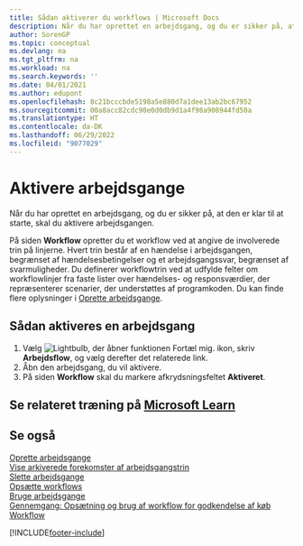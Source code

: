 ```yaml
---
title: Sådan aktiverer du workflows | Microsoft Docs
description: Når du har oprettet en arbejdsgang, og du er sikker på, at den er klar til at starte, skal du aktivere arbejdsgangen.
author: SorenGP
ms.topic: conceptual
ms.devlang: na
ms.tgt_pltfrm: na
ms.workload: na
ms.search.keywords: ''
ms.date: 04/01/2021
ms.author: edupont
ms.openlocfilehash: 8c21bcccbde5198a5e880d7a1dee13ab2bc67952
ms.sourcegitcommit: 00a8acc82cdc90e0d0db9d1a4f98a908944fd50a
ms.translationtype: HT
ms.contentlocale: da-DK
ms.lasthandoff: 06/29/2022
ms.locfileid: "9077029"
---
```

# <a name="enable-workflows"></a>Aktivere arbejdsgange

Når du har oprettet en arbejdsgang, og du er sikker på, at den er klar til at starte, skal du aktivere arbejdsgangen.  

 På siden **Workflow** opretter du et workflow ved at angive de involverede trin på linjerne. Hvert trin består af en hændelse i arbejdsgangen, begrænset af hændelsesbetingelser og et arbejdsgangssvar, begrænset af svarmuligheder. Du definerer workflowtrin ved at udfylde felter om workflowlinjer fra faste lister over hændelses- og responsværdier, der repræsenterer scenarier, der understøttes af programkoden. Du kan finde flere oplysninger i [Oprette arbejdsgange](across-how-to-create-workflows.md).  

## <a name="to-enable-a-workflow"></a>Sådan aktiveres en arbejdsgang

1.  Vælg ![Lightbulb, der åbner funktionen Fortæl mig.](media/ui-search/search_small.png "Fortæl mig, hvad du vil foretage dig") ikon, skriv **Arbejdsflow**, og vælg derefter det relaterede link.  
2.  Åbn den arbejdsgang, du vil aktivere.  
3.  På siden **Workflow** skal du markere afkrydsningsfeltet **Aktiveret**.  

## <a name="see-related-training-at-microsoft-learn"></a>Se relateret træning på [Microsoft Learn](/learn/modules/create-workflows/)

## <a name="see-also"></a>Se også

 [Oprette arbejdsgange](across-how-to-create-workflows.md)  
 [Vise arkiverede forekomster af arbejdsgangstrin](across-how-to-view-archived-workflow-step-instances.md)  
 [Slette arbejdsgange](across-how-to-delete-workflows.md)  
 [Opsætte workflows](across-set-up-workflows.md)  
 [Bruge arbejdsgange](across-use-workflows.md)  
 [Gennemgang: Opsætning og brug af workflow for godkendelse af køb](walkthrough-setting-up-and-using-a-purchase-approval-workflow.md)  
 [Workflow](across-workflow.md)  


[!INCLUDE[footer-include](includes/footer-banner.md)]